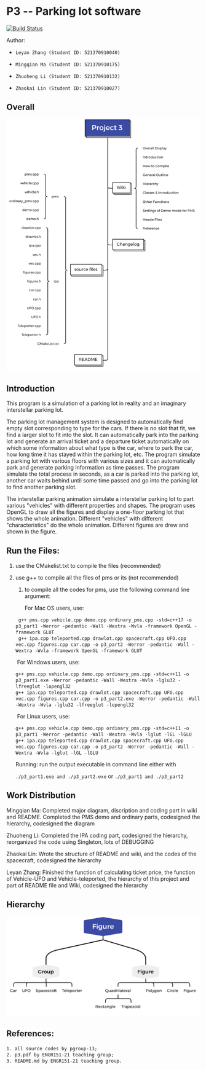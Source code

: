 # P3 -- Parking lot software

[![Build Status](https://focs.ji.sjtu.edu.cn:2222/api/badges/ENGR151-21/pgroup-13/status.svg)](https://focs.ji.sjtu.edu.cn:2222/ENGR151-21/pgroup-13)

Author: 

*     Leyan Zhang (Student ID: 521370910040)
*     Mingqian Ma (Student ID: 521370910175)
*     Zhuoheng Li (Student ID: 521370910132)
*     Zhaokai Lin (Student ID: 521370910027)



## Overall

![](images/total_display.png)

## Introduction

This program is a simulation of a parking lot in reality and an imaginary interstellar parking lot. 

The parking lot management system is designed to automatically find empty slot corresponding to type for the cars. If there is no slot that fit, we find a larger slot to fit into the slot. It can automatically park into the parking lot and generate an arrival ticket and a departure ticket automatically on which some information about what type is the car, where to park the car, how long time it has stayed within the parking lot, etc. The program simulate a parking lot with various floors with various sizes and it can automatically park and generate parking information as time passes. The program simulate the total process in seconds, as a car is parked into the parking lot, another car waits behind until some time passed and go into the parking lot to find another parking slot.

The interstellar parking animation simulate a interstellar parking lot to part various "vehicles" with different properties and shapes. The program uses OpenGL to draw all the figures and display a one-floor parking lot that shows the whole animation. Different "vehicles" with different "characteristics" do the whole animation. Different figures are drew and shown in the figure.



## Run the Files: 

1. use the CMakelist.txt to compile the files (recommended)

2. use g++ to compile all the files of pms or its (not recommended)

   1. to compile all the codes for pms, use the following command line argument:

      For Mac OS users, use:

   ```
    g++ pms.cpp vehicle.cpp demo.cpp ordinary_pms.cpp -std=c++17 -o p3_part1 -Werror -pedantic -Wall -Wextra -Wvla -framework OpenGL -framework GLUT
    g++ ipa.cpp teleported.cpp drawlot.cpp spacecraft.cpp UFO.cpp vec.cpp figures.cpp car.cpp -o p3_part2 -Werror -pedantic -Wall -Wextra -Wvla -framework OpenGL -framework GLUT
   ```

   ​				For Windows users, use:

   ```
   g++ pms.cpp vehicle.cpp demo.cpp ordinary_pms.cpp -std=c++11 -o p3_part1.exe -Werror -pedantic -Wall -Wextra -Wvla -lglu32 -lfreeglut -lopengl32
   g++ ipa.cpp teleported.cpp drawlot.cpp spacecraft.cpp UFO.cpp vec.cpp figures.cpp car.cpp -o p3_part2.exe -Werror -pedantic -Wall -Wextra -Wvla -lglu32 -lfreeglut -lopengl32
   ```

   ​				For Linux users, use: 

   ```
   g++ pms.cpp vehicle.cpp demo.cpp ordinary_pms.cpp -std=c++11 -o p3_part1 -Werror -pedantic -Wall -Wextra -Wvla -lglut -lGL -lGLU
   g++ ipa.cpp teleported.cpp drawlot.cpp spacecraft.cpp UFO.cpp vec.cpp figures.cpp car.cpp -o p3_part2 -Werror -pedantic -Wall -Wextra -Wvla -lglut -lGL -lGLU
   ```

   Running: run the output executable in command line either with

   `./p3_part1.exe and ./p3_part2.exe` or `./p3_part1 and ./p3_part2`

## Work Distribution

Mingqian Ma: Completed major diagram, discription and coding part in wiki and README. Completed the PMS demo and ordinary parts, codesigned the hierarchy, codesigned the diagram 

Zhuoheng Li: Completed the IPA coding part, codesigned the hierarchy, reorganized the code using Singleton, lots of DEBUGGING

Zhaokai Lin: Wrote the structure of README and wiki, and the codes of the spacecraft, codesigned the hierarchy

Leyan Zhang: Finished the function of calculating ticket price, the function of Vehicle-UFO and Vehicle-teleported, the hierarchy of this project and part of README file and Wiki, codesigned the hierarchy

## Hierarchy

![](images/hierarchy.png)



## References: 

    1. all source codes by pgroup-13;
    2. p3.pdf by ENGR151-21 teaching group;
    3. README.md by ENGR151-21 teaching group.


